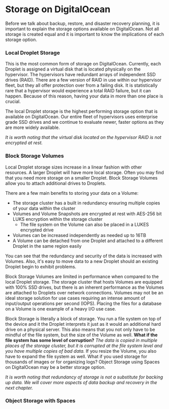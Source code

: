 # Storage on DigitalOcean

Before we talk about backup, restore, and disaster recovery planning, it is important to explain the storage options available on DigitalOcean. Not all storage is created equal and it is important to know the implications of each storage option.

### Local Droplet Storage
This is the most common form of storage on DigitalOcean. Currently, each Droplet is assigned a virtual disk that is located physically on the hypervisor. The hypervisors have redundant arrays of independent SSD drives (RAID). There are a few version of RAID in use within our hypervisor fleet, but they all offer protection over from a failing disk. It is statistically rare that a hypervisor would experience a total RAID failure, but it can happen. Because of this reason, having your data in more than one place is crucial.

<!-- TODO: Can we publish our failure rates?  -->

The local Droplet storage is the highest performing storage option that is available on DigitalOcean. Our entire fleet of hypervisors uses enterprise grade SSD drives and we continue to evaluate newer, faster options as they are more widely available.

_It is worth noting that the virtual disk located on the hypervisor RAID is not encrypted at rest._

### Block Storage Volumes
Local Droplet storage sizes increase in a linear fashion with other resources. A larger Droplet will have more local storage. Often you may find that you need more storage on a smaller Droplet. Block Storage Volumes allow you to attach additional drives to Droplets. 

There are a few main benefits to storing your data on a Volume:
* The storage cluster has a built in redundancy ensuring multiple copies of your data within the cluster
* Volumes and Volume Snapshots are encrypted at rest with AES-256 bit LUKS encryption within the storage cluster
    * The file system on the Volume can also be placed in a LUKES encrypted drive
* Volumes can be increased independently as needed up to 16TB
* A Volume can be detached from one Droplet and attached to a different Droplet in the same region easily

You can see that the redundancy and security of the data is increased with Volumes. Also, it's easy to move data to a new Droplet should an existing Droplet begin to exhibit problems. 

Block Storage Volumes are limited in performance when compared to the local Droplet storage. The storage cluster that hosts Volumes are equipped with 100% SSD drives, but there is an inherent performance as the Volumes are attached to Droplets over network connections. Volumes may not be an ideal storage solution for use cases requiring an intense amount of input/output operations per second (IOPS). Placing the files for a database on a Volume is one example of a heavy I/O use case.

Block Storage is literally a block of storage. You run a file system on top of the device and it the Droplet interprets it just as it would an additional hard drive on a physical server. This also means that you not only have to be mindful of the file system, but the size of the Volume as well.  **What if the file system has some level of corruption?** _The data is copied in multiple places of the storage cluster, but it is corrupted at the file system level and you have multiple copies of bad data._ If you resize the Volume, you also have to expand the file system as well. What if you used storage for thousands of images or for organizing logs? Object Storage using Spaces on DigitalOcean may be a better storage option.

_It is worth noting that redundancy of storage is not a substitute for backing up data. We will cover more aspects of data backup and recovery in the next chapter._


### Object Storage with Spaces



<!-- TODO: Data Integrity local Droplet Storage vs. Volumes vs. Spaces  -->

<!-- TODO: distributed file systems like GlusterFS -->



